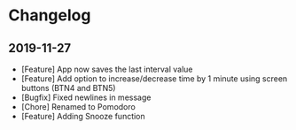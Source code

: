 # Changelog

## 2019-11-27

- [Feature] App now saves the last interval value
- [Feature] Add option to increase/decrease time by 1 minute using screen
  buttons (BTN4 and BTN5)
- [Bugfix] Fixed newlines in message
- [Chore] Renamed to Pomodoro
- [Feature] Adding Snooze function
